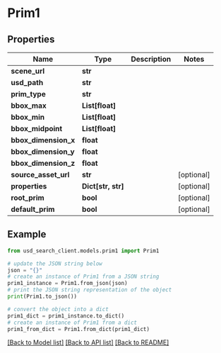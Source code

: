 # Prim1


## Properties

Name | Type | Description | Notes
------------ | ------------- | ------------- | -------------
**scene_url** | **str** |  | 
**usd_path** | **str** |  | 
**prim_type** | **str** |  | 
**bbox_max** | **List[float]** |  | 
**bbox_min** | **List[float]** |  | 
**bbox_midpoint** | **List[float]** |  | 
**bbox_dimension_x** | **float** |  | 
**bbox_dimension_y** | **float** |  | 
**bbox_dimension_z** | **float** |  | 
**source_asset_url** | **str** |  | [optional] 
**properties** | **Dict[str, str]** |  | [optional] 
**root_prim** | **bool** |  | [optional] 
**default_prim** | **bool** |  | [optional] 

## Example

```python
from usd_search_client.models.prim1 import Prim1

# update the JSON string below
json = "{}"
# create an instance of Prim1 from a JSON string
prim1_instance = Prim1.from_json(json)
# print the JSON string representation of the object
print(Prim1.to_json())

# convert the object into a dict
prim1_dict = prim1_instance.to_dict()
# create an instance of Prim1 from a dict
prim1_from_dict = Prim1.from_dict(prim1_dict)
```
[[Back to Model list]](../README.md#documentation-for-models) [[Back to API list]](../README.md#documentation-for-api-endpoints) [[Back to README]](../README.md)


